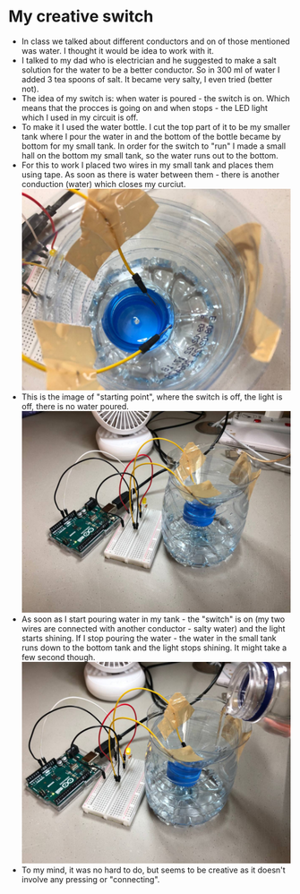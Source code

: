 # My creative switch
* In class we talked about different conductors and on of those mentioned was water. I thought it would be idea to work with it.
* I talked to my dad who is electrician and he suggested to make a salt solution for the water to be a better conductor. So in 300 ml of water I added 3 tea spoons of salt. It became very salty, I even tried (better not).
* The idea of my switch is: when water is poured - the switch is on. Which means that the procces is going on and when stops - the LED light which I used in my circuit is off. 
* To make it I used the water bottle. I cut the top part of it to be my smaller tank where I pour the water in and the bottom of the bottle became by bottom for my small tank. In order for the switch to "run" I made a small hall on the bottom my small tank, so the water runs out to the bottom.
* For this to work I placed two wires in my small tank and places them using tape. As soon as there is water between them - there is another conduction (water) which closes my curciut. 
![Two placed wires and small tank look like this](https://github.com/lizadat/Intro_to_IM/blob/d23b3648d8093bce34ba00c024372c82d296588c/Week8/switch.jpeg)
* This is the image of "starting point", where the switch is off, the light is off, there is no water poured. 
![SwitchOff, starting point](https://github.com/lizadat/Intro_to_IM/blob/d23b3648d8093bce34ba00c024372c82d296588c/Week8/switch_off.jpeg)
* As soon as I start pouring water in my tank - the "switch" is on (my two wires are connected with another conductor - salty water) and the light starts shining. If I stop pouring the water - the water in the small tank runs down to the bottom tank and the light stops shining. It might take a few second though. 
![SwitchOn, while pouring water](https://github.com/lizadat/Intro_to_IM/blob/d23b3648d8093bce34ba00c024372c82d296588c/Week8/switch_on.jpeg)
* To my mind, it was no hard to do, but seems to be creative as it doesn't involve any pressing or "connecting".
